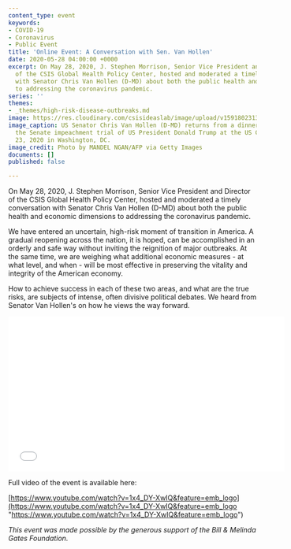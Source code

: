 ```yaml
---
content_type: event
keywords:
- COVID-19
- Coronavirus
- Public Event
title: 'Online Event: A Conversation with Sen. Van Hollen'
date: 2020-05-28 04:00:00 +0000
excerpt: On May 28, 2020, J. Stephen Morrison, Senior Vice President and Director
  of the CSIS Global Health Policy Center, hosted and moderated a timely conversation
  with Senator Chris Van Hollen (D-MD) about both the public health and economic dimensions
  to addressing the coronavirus pandemic.
series: ''
themes:
- _themes/high-risk-disease-outbreaks.md
image: https://res.cloudinary.com/csisideaslab/image/upload/v1591802313/health-commission/GettyImages-1195533761_e2qjzw.jpg
image_caption: US Senator Chris Van Hollen (D-MD) returns from a dinner a break in
  the Senate impeachment trial of US President Donald Trump at the US Capitol on January
  23, 2020 in Washington, DC.
image_credit: Photo by MANDEL NGAN/AFP via Getty Images
documents: []
published: false

---
```

On May 28, 2020, J. Stephen Morrison, Senior Vice President and Director of the CSIS Global Health Policy Center, hosted and moderated a timely conversation with Senator Chris Van Hollen (D-MD) about both the public health and economic dimensions to addressing the coronavirus pandemic.

We have entered an uncertain, high-risk moment of transition in America. A gradual reopening across the nation, it is hoped, can be accomplished in an orderly and safe way without inviting the reignition of major outbreaks. At the same time, we are weighing what additional economic measures - at what level, and when - will be most effective in preserving the vitality and integrity of the American economy.

How to achieve success in each of these two areas, and what are the true risks, are subjects of intense, often divisive political debates. We heard from Senator Van Hollen's on how he views the way forward.

<div class="video-wrapper post-feature-video"><iframe width="560" height="315" src="[https://www.youtube.com/embed/1x4_DY-XwIQ](https://www.youtube.com/embed/1x4_DY-XwIQ "https://www.youtube.com/embed/1x4_DY-XwIQ")" frameborder="0" allow="accelerometer; autoplay; encrypted-media; gyroscope; picture-in-picture" allowfullscreen></iframe></div>

Full video of the event is available here:

[https://www.youtube.com/watch?v=1x4_DY-XwIQ&feature=emb_logo](https://www.youtube.com/watch?v=1x4_DY-XwIQ&feature=emb_logo "https://www.youtube.com/watch?v=1x4_DY-XwIQ&feature=emb_logo")

_This event was made possible by the generous support of the Bill & Melinda Gates Foundation._